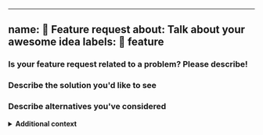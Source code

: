 ---

## name: 🤩 Feature request&#xA;about: Talk about your awesome idea&#xA;labels: 🤩 feature

### Is your feature request related to a problem? Please describe!

<!--
Include a clear and concise description of what the problem is. If applicable,
add screenshots to help explain the problem.

If you've encountered a bug, please report it as a bug instead of a feature
request.
-->

### Describe the solution you'd like to see

<!--
Include a clear and concise description of what you want to happen. If
applicable, add screenshots to help explain your solution.
-->

### Describe alternatives you've considered

<!--
Include a clear and concise description of any alternative solutions or features
you've encountered and/or considered.
-->

<details><summary><strong>Additional context</strong></summary>

<!--
Include any other context or screenshots here.
-->

</details>
